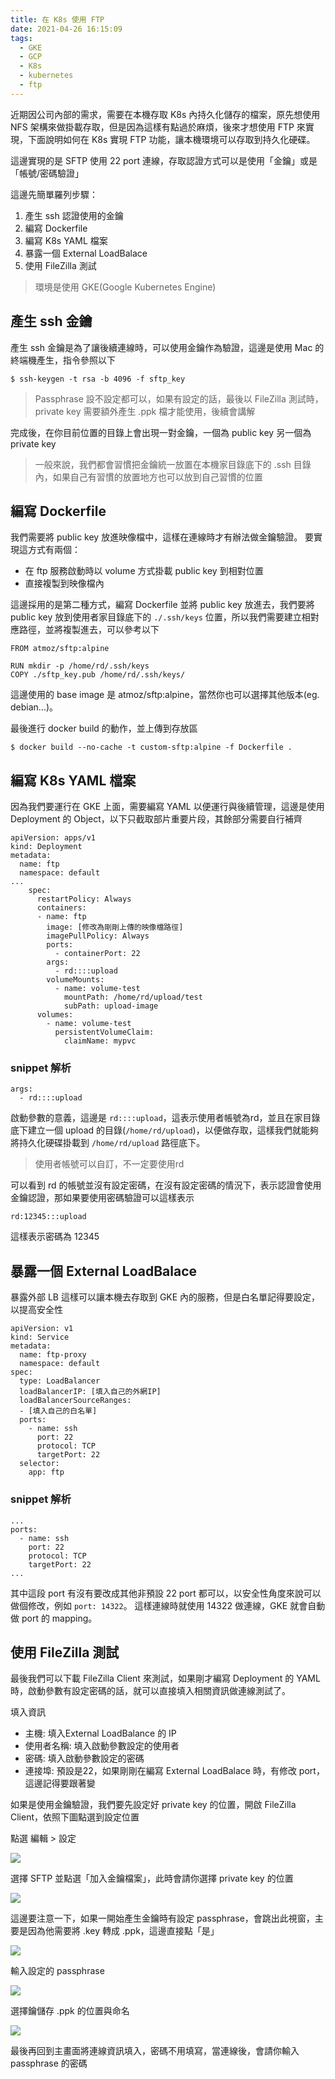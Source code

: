 ```yaml
---
title: 在 K8s 使用 FTP
date: 2021-04-26 16:15:09
tags:
  - GKE
  - GCP
  - K8s
  - kubernetes
  - ftp
---
```


近期因公司內部的需求，需要在本機存取 K8s 內持久化儲存的檔案，原先想使用 NFS 架構來做掛載存取，但是因為這樣有點過於麻煩，後來才想使用 FTP 來實現，下面說明如何在 K8s 實現 FTP 功能，讓本機環境可以存取到持久化硬碟。

<!--more-->

這邊實現的是 SFTP 使用 22 port 連線，存取認證方式可以是使用「金鑰」或是「帳號/密碼驗證」

這邊先簡單羅列步驟：
1. 產生 ssh 認證使用的金鑰
2. 編寫 Dockerfile
3. 編寫 K8s YAML 檔案
4. 暴露一個 External LoadBalace
5. 使用 FileZilla 測試

> 環境是使用 GKE(Google Kubernetes Engine)

## 產生 ssh 金鑰

產生 ssh 金鑰是為了讓後續連線時，可以使用金鑰作為驗證，這邊是使用 Mac 的終端機產生，指令參照以下

```
$ ssh-keygen -t rsa -b 4096 -f sftp_key
```

> Passphrase 設不設定都可以，如果有設定的話，最後以 FileZilla 測試時，private key 需要額外產生 .ppk 檔才能使用，後續會講解

完成後，在你目前位置的目錄上會出現一對金鑰，一個為 public key 另一個為 private key

> 一般來說，我們都會習慣把金鑰統一放置在本機家目錄底下的 .ssh 目錄內，如果自己有習慣的放置地方也可以放到自己習慣的位置

## 編寫 Dockerfile

我們需要將 public key 放進映像檔中，這樣在連線時才有辦法做金鑰驗證。 要實現這方式有兩個：

- 在 ftp 服務啟動時以 volume 方式掛載 public key 到相對位置
- 直接複製到映像檔內

這邊採用的是第二種方式，編寫 Dockerfile 並將 public key 放進去，我們要將 public key 放到使用者家目錄底下的 `./.ssh/keys` 位置，所以我們需要建立相對應路徑，並將複製進去，可以參考以下

```
FROM atmoz/sftp:alpine

RUN mkdir -p /home/rd/.ssh/keys
COPY ./sftp_key.pub /home/rd/.ssh/keys/
```

這邊使用的 base image 是 atmoz/sftp:alpine，當然你也可以選擇其他版本(eg. debian...)。

最後進行 docker build 的動作，並上傳到存放區

```
$ docker build --no-cache -t custom-sftp:alpine -f Dockerfile .
```

## 編寫 K8s YAML 檔案

因為我們要運行在 GKE 上面，需要編寫 YAML 以便運行與後續管理，這邊是使用 Deployment 的 Object，以下只截取部片重要片段，其餘部分需要自行補齊

```
apiVersion: apps/v1
kind: Deployment
metadata:
  name: ftp
  namespace: default
...
    spec:
      restartPolicy: Always
      containers:
      - name: ftp
        image: [修改為剛剛上傳的映像檔路徑]
        imagePullPolicy: Always
        ports:
          - containerPort: 22
        args:
          - rd::::upload
        volumeMounts:
          - name: volume-test
            mountPath: /home/rd/upload/test
            subPath: upload-image
      volumes:
        - name: volume-test
          persistentVolumeClaim:
            claimName: mypvc
```

### snippet 解析

```
args:
  - rd::::upload
```

啟動參數的意義，這邊是 `rd::::upload`，這表示使用者帳號為rd，並且在家目錄底下建立一個 upload 的目錄(`/home/rd/upload`)，以便做存取，這樣我們就能夠將持久化硬碟掛載到 `/home/rd/upload` 路徑底下。

> 使用者帳號可以自訂，不一定要使用rd

可以看到 rd 的帳號並沒有設定密碼，在沒有設定密碼的情況下，表示認證會使用金鑰認證，那如果要使用密碼驗證可以這樣表示

```
rd:12345:::upload
```

這樣表示密碼為 12345

## 暴露一個 External LoadBalace

暴露外部 LB 這樣可以讓本機去存取到 GKE 內的服務，但是白名單記得要設定，以提高安全性

```
apiVersion: v1
kind: Service
metadata:
  name: ftp-proxy
  namespace: default
spec:
  type: LoadBalancer
  loadBalancerIP: [填入自己的外網IP]
  loadBalancerSourceRanges:
  - [填入自己的白名單]
  ports:
    - name: ssh
      port: 22
      protocol: TCP
      targetPort: 22
  selector:
    app: ftp
```

### snippet 解析

```
...
ports:
  - name: ssh
    port: 22
    protocol: TCP
    targetPort: 22
...
```

其中這段 port 有沒有要改成其他非預設 22 port 都可以，以安全性角度來說可以做個修改，例如 `port: 14322`。 這樣連線時就使用 14322 做連線，GKE 就會自動做 port 的 mapping。

## 使用 FileZilla 測試

最後我們可以下載 FileZilla Client 來測試，如果剛才編寫 Deployment 的 YAML 時，啟動參數有設定密碼的話，就可以直接填入相關資訊做連線測試了。

填入資訊
- 主機: 填入External LoadBalance 的 IP
- 使用者名稱: 填入啟動參數設定的使用者
- 密碼: 填入啟動參數設定的密碼
- 連接埠: 預設是22，如果剛剛在編寫 External LoadBalace 時，有修改 port，這邊記得要跟著變

如果是使用金鑰驗證，我們要先設定好 private key 的位置，開啟 FileZilla Client，依照下圖點選到設定位置

點選 編輯 > 設定

![](0.png)

選擇 SFTP 並點選「加入金鑰檔案」，此時會請你選擇 private key 的位置

![](1.png)

這邊要注意一下，如果一開始產生金鑰時有設定 passphrase，會跳出此視窗，主要是因為他需要將 .key 轉成 .ppk，這邊直接點「是」

![](2.png)

輸入設定的 passphrase

![](3.png)

選擇鑰儲存 .ppk 的位置與命名

![](4.png)

最後再回到主畫面將連線資訊填入，密碼不用填寫，當連線後，會請你輸入 passphrase 的密碼
